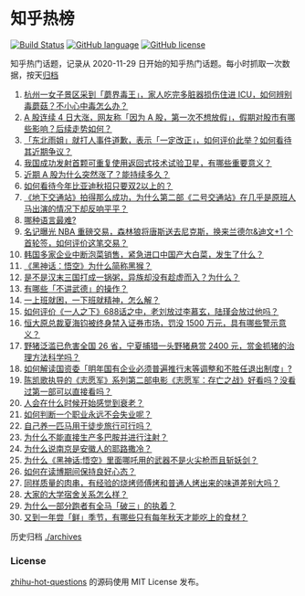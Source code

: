 # 知乎热榜
[![Build Status](https://github.com/ToWeLong/zhihu-hot-questions/workflows/CI/badge.svg)](https://github.com/ToWeLong/zhihu-hot-questions/actions)
[![GitHub language](https://img.shields.io/badge/language-golang-orange.svg)](https://golang.org/)
[![GitHub license](https://img.shields.io/github/license/ToWeLong/zhihu-hot-questions)](https://github.com/ToWeLong/zhihu-hot-questions/blob/main/LICENSE)

知乎热门话题，记录从 2020-11-29 日开始的知乎热门话题。每小时抓取一次数据，按天[归档](./archives)

<!-- BEGIN -->

1. [杭州一女子景区采到「蘑界毒王」，家人吃完多脏器损伤住进 ICU，如何辨别毒蘑菇？不小心中毒怎么办？](https://www.zhihu.com/question/672017435)
1. [A 股连续 4 日大涨，网友称「因为 A 股，第一次不想放假」，假期对股市有哪些影响？后续走势如何？](https://www.zhihu.com/question/675715602)
1. [「东北雨姐」就打人事件道歉，表示「一定改正」，如何评价此举？如何看待其近期争议？](https://www.zhihu.com/question/668579099)
1. [我国成功发射首颗可重复使用返回式技术试验卫星，有哪些重要意义？](https://www.zhihu.com/question/672823074)
1. [近期 A 股为什么突然涨了？能持续多久？](https://www.zhihu.com/question/670424745)
1. [如何看待今年比亚迪秋招只要双2以上的？](https://www.zhihu.com/question/666853816)
1. [《地下交通站》拍得那么成功，为什么第二部《二号交通站》在几乎是原班人马出演的情况下却反响平平？](https://www.zhihu.com/question/558247060)
1. [哪种语言最难?](https://www.zhihu.com/question/652845471)
1. [名记曝光 NBA 重磅交易，森林狼将唐斯送去尼克斯，换来兰德尔&迪文+1 个首轮签，如何评价这笔交易？](https://www.zhihu.com/question/676316150)
1. [韩国多家企业中断泡菜销售，紧急进口中国产大白菜，发生了什么？](https://www.zhihu.com/question/668271679)
1. [《黑神话：悟空》为什么简称黑猴？](https://www.zhihu.com/question/668045081)
1. [是不是汉末三国打成一锅粥，异族却没有趁虚而入？为什么？](https://www.zhihu.com/question/419161243)
1. [有哪些「不讲武德」的操作？](https://www.zhihu.com/question/432866470)
1. [一上班就困，一下班就精神，怎么解？](https://www.zhihu.com/question/673609423)
1. [如何评价《一人之下》688话之中，老刘放过李慕玄，陆瑾会放过他吗？](https://www.zhihu.com/question/670008381)
1. [恒大原总裁夏海钧被终身禁入证券市场，罚没 1500 万元，具有哪些警示意义？](https://www.zhihu.com/question/668219358)
1. [野猪泛滥已危害全国 26 省，宁夏捕猎一头野猪悬赏 2400 元，赏金抓猪的治理方法科学吗？](https://www.zhihu.com/question/668289493)
1. [如何解读国资委「明年国有企业必须普遍推行末等调整和不胜任退出制度」?](https://www.zhihu.com/question/670851520)
1. [陈凯歌执导的《志愿军》系列第二部电影《志愿军：存亡之战》好看吗？没看过第一部可以直接看吗？](https://www.zhihu.com/question/671392401)
1. [人会在什么时候开始感觉到衰老？](https://www.zhihu.com/question/21918843)
1. [如何判断一个职业永远不会失业呢？](https://www.zhihu.com/question/668116833)
1. [自己养一匹马用于徒步旅行可行吗？](https://www.zhihu.com/question/668225238)
1. [为什么不能直接生产多巴胺并进行注射？](https://www.zhihu.com/question/668076563)
1. [为什么说南京是安徽人的耶路撒冷？](https://www.zhihu.com/question/373514187)
1. [为什么《黑神话:悟空》里面哪吒用的武器不是火尖枪而且斩妖剑？](https://www.zhihu.com/question/667644150)
1. [如何在读博期间保持良好心态？](https://www.zhihu.com/question/579321395)
1. [同样质量的肉串，有经验的烧烤师傅烤和普通人烤出来的味道差别大吗？](https://www.zhihu.com/question/667994568)
1. [大家的大学宿舍关系怎么样？](https://www.zhihu.com/question/655202237)
1. [为什么一部分跑者有全马「破三」的执着？](https://www.zhihu.com/question/667603905)
1. [又到一年尝「鲜」季节，有哪些只有每年秋天才能吃上的食材？](https://www.zhihu.com/question/664293251)

<!-- END -->

历史归档 [./archives](./archives)


### License
[zhihu-hot-questions](https://github.com/towelong/zhihu-hot-questions) 的源码使用 MIT License 发布。